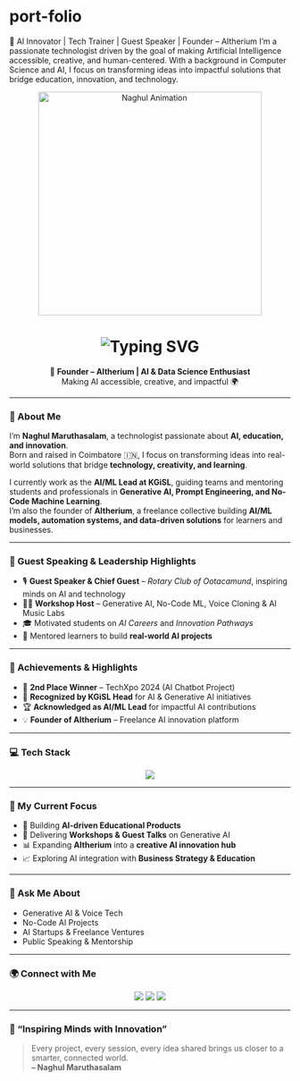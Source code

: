 # port-folio
🚀 AI Innovator | Tech Trainer | Guest Speaker | Founder – AItherium  I’m a passionate technologist driven by the goal of making Artificial Intelligence accessible, creative, and human-centered. With a background in Computer Science and AI, I focus on transforming ideas into impactful solutions that bridge education, innovation, and technology.
<!-- Header GIF Animation -->
<p align="center">
  <img src="https://user-images.githubusercontent.com/74038190/225813708-98b745f2-7d22-48cf-9150-083f1b00d6c9.gif" alt="Naghul Animation" width="400"/>
</p>

<!-- Animated Typing Header for Name & Title -->
<h1 align="center">
  <img src="https://readme-typing-svg.herokuapp.com?font=Poppins&weight=600&size=30&duration=3000&pause=500&color=00BFFF&center=true&vCenter=true&width=600&lines=Hey+There!+👋;I'm+Naghul+Maruthasalam;AI+Innovator+|+AI/ML+Lead+|+Guest+Speaker" alt="Typing SVG"/>
</h1>

<p align="center">
  🚀 <b>Founder – AItherium | AI & Data Science Enthusiast</b><br>
  Making AI accessible, creative, and impactful 🌍
</p>

---

### 🌌 About Me
I’m **Naghul Maruthasalam**, a technologist passionate about **AI, education, and innovation**.  
Born and raised in Coimbatore 🇮🇳, I focus on transforming ideas into real-world solutions that bridge **technology, creativity, and learning**.

I currently work as the **AI/ML Lead at KGiSL**, guiding teams and mentoring students and professionals in **Generative AI, Prompt Engineering, and No-Code Machine Learning**.  
I’m also the founder of **AItherium**, a freelance collective building **AI/ML models, automation systems, and data-driven solutions** for learners and businesses.

---

### 🎤 Guest Speaking & Leadership Highlights
- 🎙️ **Guest Speaker & Chief Guest** – *Rotary Club of Ootacamund*, inspiring minds on AI and technology  
- 🧑‍🏫 **Workshop Host** – Generative AI, No-Code ML, Voice Cloning & AI Music Labs  
- 🎓 Motivated students on *AI Careers* and *Innovation Pathways*  
- 🧠 Mentored learners to build **real-world AI projects**

---

### 🏅 Achievements & Highlights
- 🥈 **2nd Place Winner** – TechXpo 2024 (AI Chatbot Project)  
- 🧠 **Recognized by KGiSL Head** for AI & Generative AI initiatives  
- 🏆 **Acknowledged as AI/ML Lead** for impactful AI contributions  
- 💡 **Founder of AItherium** – Freelance AI innovation platform  

---

### 💻 Tech Stack
<p align="center">
  <img src="https://skillicons.dev/icons?i=python,js,html,css,react,nodejs,mongodb,git,linux,ai" />
</p>

---

### 🌈 My Current Focus
- 🚀 Building **AI-driven Educational Products**  
- 🎤 Delivering **Workshops & Guest Talks** on Generative AI  
- 📊 Expanding **AItherium** into a **creative AI innovation hub**  
- 📈 Exploring AI integration with **Business Strategy & Education**

---

### 💬 Ask Me About
- Generative AI & Voice Tech  
- No-Code AI Projects  
- AI Startups & Freelance Ventures  
- Public Speaking & Mentorship  

---

### 🌍 Connect with Me
<p align="center">
<a href="mailto:naghul.m@kgcas.com"><img src="https://img.shields.io/badge/Email-D14836?style=for-the-badge&logo=gmail&logoColor=white"/></a>
<a href="https://www.linkedin.com/in/naghulmaruthasalam"><img src="https://img.shields.io/badge/LinkedIn-0077B5?style=for-the-badge&logo=linkedin&logoColor=white"/></a>
<a href="https://github.com/naghulmaruthasalam"><img src="https://img.shields.io/badge/GitHub-181717?style=for-the-badge&logo=github&logoColor=white"/></a>
</p>

---

### 🌠 “Inspiring Minds with Innovation”
> Every project, every session, every idea shared brings us closer to a smarter, connected world.  
> **– Naghul Maruthasalam**
